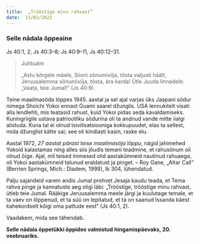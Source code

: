 ```yaml
---
title:  „Trööstige minu rahvast“  
date:  13/02/2021  
---
```


### Selle nädala õppeaine

Js 40:1, 2; Js 40:3–8; Js 40:9–11, Js 40:12–31.

> <p>Juhtsalm</p>
> „Astu kõrgele mäele, Siioni sõnumiviija, tõsta valjusti häält, Jeruusalemma sõnumiviija, tõsta, ära karda! Ütle Juuda linnadele: „Vaata, teie Jumal!“ (Js 40:9).

Teine maailmasõda lõppes 1945. aastal ja sel ajal varjas üks Jaapani sõdur nimega Shoichi Yokoi ennast Guami saarel džunglis. USA lennukitelt visati alla lendlehti, mis teatasid rahust, kuid Yokoi pidas seda kavaldamiseks. Kuningriigile ustava patriootliku sõdurina oli ta andnud vande mitte iialgi alistuda. Kuna tal ei olnud tsivilisatsiooniga kokkupuudet, elas ta sellest, mida džunglist kätte sai; see oli kindlasti kasin, raske elu.

Aastal 1972, _27_ _aastat pärast teise maailmasõja lõppu_, nägid jahimehed Yokoid kalastamas ning alles siis jõudis temani teadmine, et rahusõnum oli olnud õige. Ajal, mil teised inimesed olid aastakümneid nautinud rahuaega, oli Yokoi aastakümneid talunud eraldatust ja pinget. – Roy Gane, „Altar Call“ (Berrien Springs, Mich.: Diadem, 1999), lk 304, lühendatud.

Palju sajandeid varem andis Jumal prohvet Jesaja kaudu teada, et Tema rahva pinge ja kannatuste aeg oligi läbi: „Trööstige, trööstige minu rahvast, ütleb teie Jumal. Rääkige Jeruusalemma meele järgi ja kuulutage temale, et ta vaev on lõppenud, et ta süü on lepitatud, et ta on saanud Issanda käest kahekordselt kõigi oma pattude eest“ (Js 40:1, 2).

Vaadakem, mida see tähendab.

__Selle nädala õppetükki õppides valmistud hingamispäevaks, 20. veebruariks.__
